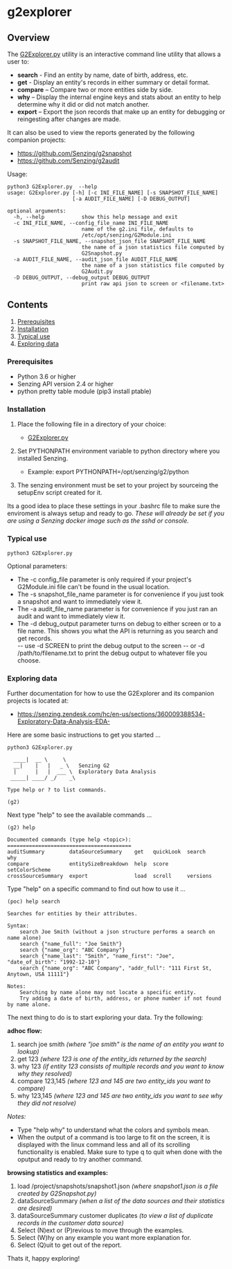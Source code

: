 # g2explorer

## Overview

The [G2Explorer.py](G2Explorer.py) utility is an interactive command line utility that allows a user to:
- **search** - Find an entity by name, date of birth, address, etc.
- **get** - Display an entity's records in either summary or detail format.
- **compare** – Compare two or more entities side by side.
- **why** – Display the internal engine keys and stats about an entity to help determine why it did or did not match another. 
- **export** – Export the json records that make up an entity for debugging or reingesting after changes are made.

It can also be used to view the reports generated by the following companion projects:
- https://github.com/Senzing/g2snapshot
- https://github.com/Senzing/g2audit

Usage:

```console
python3 G2Explorer.py  --help 
usage: G2Explorer.py [-h] [-c INI_FILE_NAME] [-s SNAPSHOT_FILE_NAME]
                     [-a AUDIT_FILE_NAME] [-D DEBUG_OUTPUT]

optional arguments:
  -h, --help            show this help message and exit
  -c INI_FILE_NAME, --config_file_name INI_FILE_NAME
                        name of the g2.ini file, defaults to
                        /etc/opt/senzing/G2Module.ini
  -s SNAPSHOT_FILE_NAME, --snapshot_json_file SNAPSHOT_FILE_NAME
                        the name of a json statistics file computed by
                        G2Snapshot.py
  -a AUDIT_FILE_NAME, --audit_json_file AUDIT_FILE_NAME
                        the name of a json statistics file computed by
                        G2Audit.py
  -D DEBUG_OUTPUT, --debug_output DEBUG_OUTPUT
                        print raw api json to screen or <filename.txt>
```

## Contents

1. [Prerequisites](#Prerequisites)
2. [Installation](#Installation)
3. [Typical use](#Typical-use)
4. [Exploring data](#Exploring-data)

### Prerequisites
- Python 3.6 or higher
- Senzing API version 2.4 or higher
- python pretty table module (pip3 install ptable)

### Installation

1. Place the following file in a directory of your choice:  
    - [G2Explorer.py](G2Explorer.py) 

2. Set PYTHONPATH environment variable to python directory where you installed Senzing.
    - Example: export PYTHONPATH=/opt/senzing/g2/python

3. The senzing environment must be set to your project by sourceing the setupEnv script created for it.

Its a good idea to place these settings in your .bashrc file to make sure the enviroment is always setup and ready to go.
*These will already be set if you are using a Senzing docker image such as the sshd or console.*

### Typical use
```console
python3 G2Explorer.py 
```
Optional parameters:
- The -c config_file parameter is only required if your project's G2Module.ini file can't be found in the usual location.
- The -s snapshot_file_name parameter is for convenience if you just took a snapshot and want to immediately view it.
- The -a audit_file_name parameter is for convenience if you just ran an audit and want to immediately view it.
- The -d debug_output parameter turns on debug to either screen or to a file name.  This shows you what the API is returning 
as you search and get records.  
-- use -d SCREEN to print the debug output to the screen
-- or -d /path/to/filename.txt to print the debug output to whatever file you choose.

### Exploring data

Further documentation for how to use the G2Explorer and its companion projects is located at:
- https://senzing.zendesk.com/hc/en-us/sections/360009388534-Exploratory-Data-Analysis-EDA- 

Here are some basic instructions to get you started ...

```console
python3 G2Explorer.py 

  ____|  __ \     \    
  __|    |   |   _ \   Senzing G2
  |      |   |  ___ \  Exploratory Data Analysis
 _____| ____/ _/    _\ 

Type help or ? to list commands.

(g2) 
```

Next type "help" to see the available commands ...

```console
(g2) help

Documented commands (type help <topic>):
========================================
auditSummary        dataSourceSummary    get   quickLook  search          why
compare             entitySizeBreakdown  help  score      setColorScheme
crossSourceSummary  export               load  scroll     versions      
```

Type "help" on a specific command to find out how to use it ...

```console
(poc) help search

Searches for entities by their attributes.

Syntax:
    search Joe Smith (without a json structure performs a search on name alone)
    search {"name_full": "Joe Smith"}
    search {"name_org": "ABC Company"}
    search {"name_last": "Smith", "name_first": "Joe", "date_of_birth": "1992-12-10"}
    search {"name_org": "ABC Company", "addr_full": "111 First St, Anytown, USA 11111"}

Notes: 
    Searching by name alone may not locate a specific entity.
    Try adding a date of birth, address, or phone number if not found by name alone.
```

The next thing to do is to start exploring your data.  Try the following:

**adhoc flow:**
1. search joe smith *(where "joe smith" is the name of an entity you want to lookup)*
2. get 123 *(where 123 is one of the entity_ids returned by the search)*
3. why 123 *(if entity 123 consists of multiple records and you want to know why they resolved)*
4. compare 123,145 *(where 123 and 145 are two entity_ids you want to compare)*
5. why 123,145 *(where 123 and 145 are two entity_ids you want to see why they did not resolve)*

*Notes:* 
- Type "help why" to understand what the colors and symbols mean.
- When the output of a command is too large to fit on the screen, it is displayed with the linux command less and all of its 
scrolling functionality is enabled.   Make sure to type q to quit when done with the oputput and ready to try another command.

**browsing statistics and examples:**
1. load /project/snapshots/snapshot1.json *(where snapshot1.json is a file created by G2Snapshot.py)*
2. dataSourceSummary *(when a list of the data sources and their statistics are desired)* 
3. dataSourceSummary customer duplicates *(to view a list of duplicate records in the customer data source)*
4. Select (N)ext or (P)revious to move through the examples.
5. Select (W)hy on any example you want more explanation for.
6. Select (Q)uit to get out of the report.

Thats it, happy exploring!
